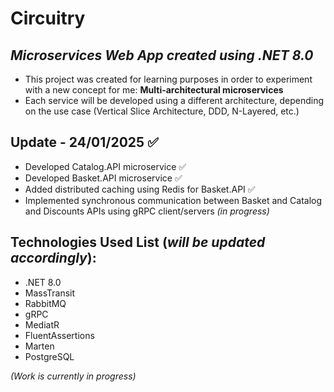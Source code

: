 # Circuitry
*Microservices Web App created using .NET 8.0*
---
- This project was created for learning purposes in order to experiment with a new concept for me: **Multi-architectural microservices** 
- Each service will be developed using a different architecture, depending on the use case (Vertical Slice Architecture, DDD, N-Layered, etc.)

## Update - 24/01/2025 ✅
- Developed Catalog.API microservice ✅
- Developed Basket.API microservice ✅
- Added distributed caching using Redis for Basket.API ✅
- Implemented synchronous communication between Basket and Catalog and Discounts APIs using gRPC client/servers *(in progress)*

## Technologies Used List (*will be updated accordingly*):
- .NET 8.0
- MassTransit
- RabbitMQ
- gRPC
- MediatR
- FluentAssertions
- Marten
- PostgreSQL

*(Work is currently in progress)*
